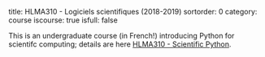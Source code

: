 title: HLMA310 - Logiciels scientifiques (2018-2019)
sortorder: 0
category: course
iscourse: true
isfull: false

This is an undergraduate course (in French!) introducing Python for scientifc computing; details are here [HLMA310 - Scientific Python](HLMA310.html).
